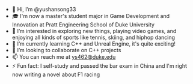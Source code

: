 - 👋 Hi, I’m @yushansong33
- 🎓 I'm now a master's student major in Game Development and Innovation at Pratt Engineering School of Duke University
- 👀 I’m interested in exploring new things, playing video games, and enjoying all kinds of sports like tennis, skiing, and hiphop dancing
- 🌱 I’m currently learning C++ and Unreal Engine, it's quite exciting!
- 💞️ I’m looking to collaborate on C++ projects
- 📫 You can reach me at ys462@duke.edu
- ⚡ Fun fact: I self-study and passed the bar exam in China and I'm right now writing a novel about F1 racing
